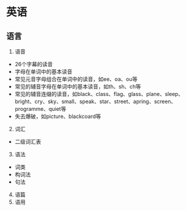 # 英语

## 语言

1. 语音
  - 26个字幕的读音
  - 字母在单词中的基本读音
  - 常见元音字母组合在单词中的读音，如ee、oa、ou等
  - 常见的辅音字母在单词中的基本读音，如th、sh、ch等
  - 常见的辅音连缀的读音，如black、class、flag、glass、plane、sleep、bright、cry、sky、small、speak、star、street、apring、screen、programme、quiet等
  - 失去爆破，如picture、blackcoard等
2. 词汇
  - 二级词汇表
3. 语法
  - 词类
  - 构词法
  - 句法
4. 语篇
5. 语用
